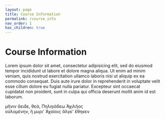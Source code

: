 ```yaml
---
layout: page
title: Course Information
permalink: /course_info
nav_order: 1
has_children: true
---
```


# Course Information

Lorem ipsum dolor sit amet, consectetur adipisicing elit, sed do eiusmod tempor incididunt ut labore et dolore magna aliqua. Ut enim ad minim veniam, quis nostrud exercitation ullamco laboris nisi ut aliquip ex ea commodo consequat. Duis aute irure dolor in reprehenderit in voluptate velit esse cillum dolore eu fugiat nulla pariatur. Excepteur sint occaecat cupidatat non proident, sunt in culpa qui officia deserunt mollit anim id est laborum.

μῆνιν ἄειδε, θεά, Πηληιάδεω Ἀχιλῆος  
οὐλομένην, ἣ μυρι' Ἀχαίοις ἄλγε' ἔθηκεν
